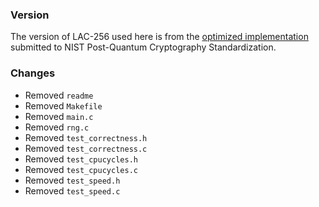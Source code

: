 ### Version

The version of LAC-256 used here is from the [optimized implementation](https://csrc.nist.gov/CSRC/media/Projects/Post-Quantum-Cryptography/documents/round-2/submissions/LAC-Round2.zip) submitted to NIST Post-Quantum Cryptography Standardization.

### Changes

- Removed `readme`
- Removed `Makefile`
- Removed `main.c`
- Removed `rng.c`
- Removed `test_correctness.h`
- Removed `test_correctness.c`
- Removed `test_cpucycles.h`
- Removed `test_cpucycles.c`
- Removed `test_speed.h`
- Removed `test_speed.c`
